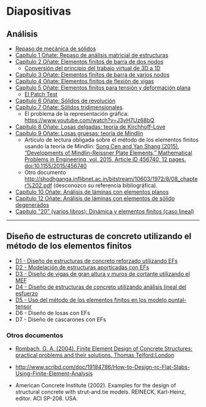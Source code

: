 # Diapositivas

## Análisis
* [Repaso de mecánica de sólidos](../diapositivas/00_Repaso_Mecanica_de_Solidos.pdf)
* [Capítulo 1 Oñate: Repaso de análisis matricial de estructuras](../diapositivas/01_Repaso_Calculo_Matricial.pdf)
* [Capítulo 2 Oñate: Elementos finitos de barra de dos nodos](../diapositivas/02_EF_barra.pdf)
  * [Conversión del principio del trabajo virtual de 3D a 1D](../diapositivas/02_PTV_3D_a_1D.pdf)
* [Capítulo 3 Oñate: Elementos finitos de barra de varios nodos](../diapositivas/03_EF_barra_avanzados.pdf)
* [Capítulo 4 Oñate: Elementos finitos de flexión de vigas](../diapositivas/04_EF_vigas.pdf)
* [Capítulo 5 Oñate: Elementos finitos para tensión y deformación plana](../diapositivas/05_EF_bidimensionales.pdf)
  * [El Patch Test](../diapositivas/05_anexo_El_Patch_Test.pdf)
* [Capítulo 6 Oñate: Sólidos de revolución](../diapositivas/06_solidos_de_revolucion.pdf)
* [Capítulo 7 Oñate: Sólidos tridimensionales](../diapositivas/07_solidos_tridimensionales.pdf).
  * El problema de la representación gráfica: https://www.youtube.com/watch?v=J3yH7Uz68bQ
* [Capítulo 8 Oñate: Losas delgadas: teoría de Kirchhoff-Love](../diapositivas/08_Losas_delgadas_Kirchhoff.pdf)
* [Capítulo 9 Oñate: Losas gruesas: teoría de Mindlin](../diapositivas/09_Losas_gruesas_Reissner_Mindlin.pdf)
  * Artículo de lectura obligada sobre el método de los elementos finitos usando la teoría de Mindlin: [Song Cen and Yan Shang (2015), “Developments of Mindlin-Reissner Plate Elements,” Mathematical Problems in Engineering, vol. 2015, Article ID 456740, 12 pages. doi:10.1155/2015/456740](http://dx.doi.org/10.1155/2015/456740)
  * Otro documento http://shodhganga.inflibnet.ac.in/bitstream/10603/1972/8/08_chapter%202.pdf (desconozco su referencia bibliográfica).
* [Capítulo 10 Oñate: Análisis de láminas con elementos planos](../diapositivas/10_Laminas_con_elementos_planos.pdf)
* [Capítulo 12 Oñate: Análisis de láminas con elementos de sólido degenerados](../diapositivas/12_Laminas_con_elementos_de_solido_degenerados.pdf)
* [Capítulo "20" (varios libros): Dinámica y elementos finitos (caso lineal)](../diapositivas/20_dinamica_y_elementos_finitos.pdf) 

---

## Diseño de estructuras de concreto utilizando el método de los elementos finitos
* [D1 - Diseño de estructuras de concreto reforzado utilizando EFs](../diapositivas/D1_FE_design.pdf)
* [D2 - Modelación de estructuras aporticadas con EFs](../diapositivas/D2_porticos.pdf)
* [D3 - Diseño de vigas de gran altura y muros de cortante utilizando el MEF](../diapositivas/D3_vigas_altas.pdf)
* [D4 - Diseño de estructuras de concreto utilizando análisis lineal del esfuerzo](../diapositivas/D4_disenio_con_analisis_elastico_lineal.pdf)
* [D5 - Uso del método de los elementos finitos en los modelo puntal-tensor](../diapositivas/D5_metodo_puntal_tensor.pdf)
* D6 - Diseño de losas con EFs
* D7 - Diseño de cascarones con EFs

### Otros documentos
* [Rombach, G. A. (2004). Finite Element Design of Concrete Structures: practical problems and their solutions. Thomas Telford:London](https://www.scribd.com/document/367033645/Finite-element-Design-of-Concrete-Structures-Practical-problems-and-their-solutions-Second-edition-G-A-Rombach-University-of-Hamburg-Harburg-pd)
* http://www.scribd.com/doc/19184786/How-to-Design-rc-Flat-Slabs-Using-Finite-Element-Analysis

* American Concrete Institute (2002). Examples for the design of structural concrete with strut-and.tie models. REINECK, Karl-Heinz, editor. ACI SP-208. USA.
